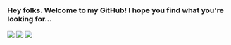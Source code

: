 ### Hey folks. Welcome to my GitHub! I hope you find what you're looking for...

<img align="center" src="https://github-readme-stats.vercel.app/api?username=MattyTheHacker&show_icons=true&theme=midnight-purple&include_all_commits=true"/>
<img align="center" src="https://github-readme-stats.vercel.app/api/wakatime?username=MattyTheHacker">
<img align="center" src="https://github-readme-stats.vercel.app/api/top-langs/?username=MattyTheHacker&theme=midnight-purple&layout=compact&langs_count=10"/>
